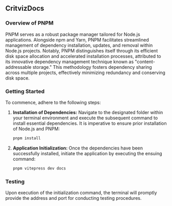 ## CritvizDocs

### Overview of PNPM

PNPM serves as a robust package manager tailored for Node.js applications. Alongside npm and Yarn, PNPM facilitates streamlined management of dependency installation, updates, and removal within Node.js projects. Notably, PNPM distinguishes itself through its efficient disk space allocation and accelerated installation processes, attributed to its innovative dependency management technique known as "content-addressable storage." This methodology fosters dependency sharing across multiple projects, effectively minimizing redundancy and conserving disk space.

### Getting Started

To commence, adhere to the following steps:

1. **Installation of Dependencies:**
   Navigate to the designated folder within your terminal environment and execute the subsequent command to install essential dependencies. It is imperative to ensure prior installation of Node.js and PNPM:

   ```sh
   pnpm install
   ```

2. **Application Initialization:**
   Once the dependencies have been successfully installed, initiate the application by executing the ensuing command:

   ```sh
   pnpm vitepress dev docs
   ```

### Testing

Upon execution of the initialization command, the terminal will promptly provide the address and port for conducting testing procedures.
